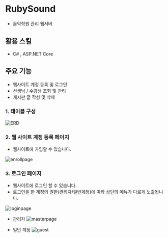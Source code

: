 # RubySound
- 음악학원 관리 웹서버


## 활용 스킬
 - C# , ASP.NET Core
 

## 주요 기능
- 웹사이트 계정 등록 및 로그인
- 선생님 / 수강생 조회 및 관리
- 게시판 글 작성 및 삭제
 
 
### 1. 테이블 구성
![ERD](https://user-images.githubusercontent.com/61723676/93174287-ada2ab80-f768-11ea-9f5d-6a5dd17361f3.png)


### 2. 웹 사이트 계정 등록 페이지
- 웹사이트에 가입할 수 있습니다.

![enrollpage](https://user-images.githubusercontent.com/61723676/93175150-26563780-f76a-11ea-8951-9defb1048a9f.png)

### 3. 로그인 페이지
- 웹사이트에 로그인 할 수 있습니다.
- 로그인을 한 계정의 권한(관리자/일반계정)에 따라 상단의 메뉴가 다르게 노출됩니다.

![loginpage](https://user-images.githubusercontent.com/61723676/93175179-30783600-f76a-11ea-9bdc-13fb7c54edf9.png)

- 관리자
![masterpage](https://user-images.githubusercontent.com/61723676/93175214-3c63f800-f76a-11ea-8a6e-269196c0b0af.png)

- 일반 계정
![guest](https://user-images.githubusercontent.com/61723676/93175218-3e2dbb80-f76a-11ea-932c-afd31fe6183d.png)
